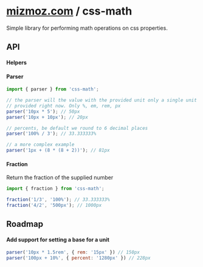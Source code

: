 # [mizmoz.com](https://www.mizmoz.com) / css-math
Simple library for performing math operations on css properties.

## API

#### Helpers

#### Parser
```js
import { parser } from 'css-math';

// the parser will the value with the provided unit only a single unit type can be 
// provided right now. Only %, em, rem, px 
parser('10px * 5'); // 50px
parser('10px + 10px'); // 20px

// percents, be default we round to 6 decimal places
parser('100% / 3'); // 33.333333%

// a more complex example
parser('1px + (8 * (8 + 2))'); // 81px
```

#### Fraction

Return the fraction of the supplied number

```js
import { fraction } from 'css-math';

fraction('1/3', '100%'); // 33.333333%
fraction('4/2', '500px'); // 1000px
```

## Roadmap

#### Add support for setting a base for a unit

```js
parser('10px * 1.5rem', { rem: '15px' }) // 150px
parser('100px + 10%', { percent: '1280px' }) // 228px
```